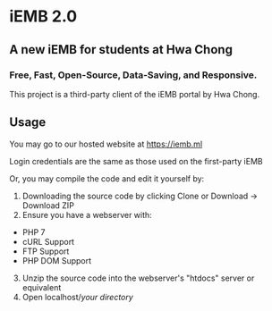 # iEMB 2.0
## A new iEMB for students at Hwa Chong
### Free, Fast, Open-Source, Data-Saving, and Responsive.

This project is a third-party client of the iEMB portal by Hwa Chong.

## Usage

You may go to our hosted website at https://iemb.ml

Login credentials are the same as those used on the first-party iEMB

Or, you may compile the code and edit it yourself by:
1. Downloading the source code by clicking Clone or Download -> Download ZIP
2. Ensure you have a webserver with:
  * PHP 7
  * cURL Support
  * FTP Support
  * PHP DOM Support
3. Unzip the source code into the webserver's "htdocs" server or equivalent
4. Open localhost/*your directory*
